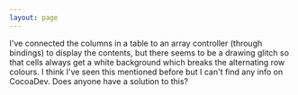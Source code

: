 ```yaml
---
layout: page
---
```


I've connected the columns in a table to an array controller (through bindings) to display the contents, but there seems to be a drawing glitch so that cells always get a white background which breaks the alternating row colours. I think I've seen this mentioned before but I can't find any info on CocoaDev. Does anyone have a solution to this?
